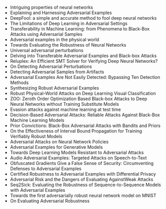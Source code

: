 <ul>

                             

 <li><a target="_blank" href="https://github.com/manjunath5496/Adversarial-Machine-Learning-Reading-List/blob/master/amlr(1).pdf" style="text-decoration:none;">Intriguing properties of neural networks</a></li>

 <li><a target="_blank" href="https://github.com/manjunath5496/Adversarial-Machine-Learning-Reading-List/blob/master/amlr(2).pdf" style="text-decoration:none;">Explaining and Harnessing Adversarial Examples</a></li>

<li><a target="_blank" href="https://github.com/manjunath5496/Adversarial-Machine-Learning-Reading-List/blob/master/amlr(3).pdf" style="text-decoration:none;">DeepFool: a simple and accurate method to fool deep neural networks</a></li>
 <li><a target="_blank" href="https://github.com/manjunath5496/Adversarial-Machine-Learning-Reading-List/blob/master/amlr(4).pdf" style="text-decoration:none;">The Limitations of Deep Learning in Adversarial Settings</a></li>                              
<li><a target="_blank" href="https://github.com/manjunath5496/Adversarial-Machine-Learning-Reading-List/blob/master/amlr(5).pdf" style="text-decoration:none;">Transferability in Machine Learning: from Phenomena to Black-Box Attacks using Adversarial Samples</a></li>
<li><a target="_blank" href="https://github.com/manjunath5496/Adversarial-Machine-Learning-Reading-List/blob/master/amlr(6).pdf" style="text-decoration:none;">Adversarial examples in the physical world</a></li>
 <li><a target="_blank" href="https://github.com/manjunath5496/Adversarial-Machine-Learning-Reading-List/blob/master/amlr(7).pdf" style="text-decoration:none;">Towards Evaluating the Robustness of Neural Networks</a></li>

 <li><a target="_blank" href="https://github.com/manjunath5496/Adversarial-Machine-Learning-Reading-List/blob/master/amlr(8).pdf" style="text-decoration:none;"> Universal adversarial perturbations</a></li>
   <li><a target="_blank" href="https://github.com/manjunath5496/Adversarial-Machine-Learning-Reading-List/blob/master/amlr(9).pdf" style="text-decoration:none;">Delving into Transferable Adversarial Examples and Black-box Attacks</a></li>
  
   
 <li><a target="_blank" href="https://github.com/manjunath5496/Adversarial-Machine-Learning-Reading-List/blob/master/amlr(10).pdf" style="text-decoration:none;">Reluplex: An Efficient SMT Solver for Verifying Deep Neural Networks? </a></li>                              
<li><a target="_blank" href="https://github.com/manjunath5496/Adversarial-Machine-Learning-Reading-List/blob/master/amlr(11).pdf" style="text-decoration:none;">On Detecting Adversarial Perturbations</a></li>
<li><a target="_blank" href="https://github.com/manjunath5496/Adversarial-Machine-Learning-Reading-List/blob/master/amlr(12).pdf" style="text-decoration:none;">Detecting Adversarial Samples from Artifacts</a></li>
<li><a target="_blank" href="https://github.com/manjunath5496/Adversarial-Machine-Learning-Reading-List/blob/master/amlr(13).pdf" style="text-decoration:none;">Adversarial Examples Are Not Easily Detected: Bypassing Ten Detection Methods</a></li>

<li><a target="_blank" href="https://github.com/manjunath5496/Adversarial-Machine-Learning-Reading-List/blob/master/amlr(14).pdf" style="text-decoration:none;">Synthesizing Robust Adversarial Examples</a></li>
                              
<li><a target="_blank" href="https://github.com/manjunath5496/Adversarial-Machine-Learning-Reading-List/blob/master/amlr(15).pdf" style="text-decoration:none;">Robust Physical-World Attacks on Deep Learning Visual Classification</a></li>

<li><a target="_blank" href="https://github.com/manjunath5496/Adversarial-Machine-Learning-Reading-List/blob/master/amlr(16).pdf" style="text-decoration:none;">ZOO: Zeroth Order Optimization Based Black-box Attacks to Deep Neural Networks without Training Substitute Models</a></li>

  <li><a target="_blank" href="https://github.com/manjunath5496/Adversarial-Machine-Learning-Reading-List/blob/master/amlr(17).pdf" style="text-decoration:none;">Evasion attacks against machine learning at test time</a></li>   
  
<li><a target="_blank" href="https://github.com/manjunath5496/Adversarial-Machine-Learning-Reading-List/blob/master/amlr(18).pdf" style="text-decoration:none;">Decision-Based Adversarial Attacks: Reliable Attacks Against Black-Box Machine Learning Models</a></li> 

  
<li><a target="_blank" href="https://github.com/manjunath5496/Adversarial-Machine-Learning-Reading-List/blob/master/amlr(19).pdf" style="text-decoration:none;">Prior Convictions: Black-Box Adversarial Attacks with Bandits and Priors</a></li> 

<li><a target="_blank" href="https://github.com/manjunath5496/Adversarial-Machine-Learning-Reading-List/blob/master/amlr(20).pdf" style="text-decoration:none;">On the Effectiveness of Interval Bound Propagation for Training Verifiably Robust Models</a></li>

<li><a target="_blank" href="https://github.com/manjunath5496/Adversarial-Machine-Learning-Reading-List/blob/master/amlr(21).pdf" style="text-decoration:none;">Adversarial Attacks on Neural Network Policies</a></li>
<li><a target="_blank" href="https://github.com/manjunath5496/Adversarial-Machine-Learning-Reading-List/blob/master/amlr(22).pdf" style="text-decoration:none;">Adversarial Examples for Generative Models</a></li> 
 <li><a target="_blank" href="https://github.com/manjunath5496/Adversarial-Machine-Learning-Reading-List/blob/master/amlr(23).pdf" style="text-decoration:none;">Towards Deep Learning Models Resistant to Adversarial Attacks</a></li> 
 

   <li><a target="_blank" href="https://github.com/manjunath5496/Adversarial-Machine-Learning-Reading-List/blob/master/amlr(24).pdf" style="text-decoration:none;">Audio Adversarial Examples: Targeted Attacks on Speech-to-Text</a></li>
 
   <li><a target="_blank" href="https://github.com/manjunath5496/Adversarial-Machine-Learning-Reading-List/blob/master/amlr(25).pdf" style="text-decoration:none;">Obfuscated Gradients Give a False Sense of Security: Circumventing Defenses to Adversarial Examples</a></li>                              
 <li><a target="_blank" href="https://github.com/manjunath5496/Adversarial-Machine-Learning-Reading-List/blob/master/amlr(26).pdf" style="text-decoration:none;">Certified Robustness to Adversarial Examples with Differential Privacy</a></li>
 <li><a target="_blank" href="https://github.com/manjunath5496/Adversarial-Machine-Learning-Reading-List/blob/master/amlr(27).pdf" style="text-decoration:none;">Adversarial Risk and the Dangers of Evaluating AgainstWeak Attacks</a></li>
   
 
   <li><a target="_blank" href="https://github.com/manjunath5496/Adversarial-Machine-Learning-Reading-List/blob/master/amlr(28).pdf" style="text-decoration:none;">Seq2Sick: Evaluating the Robustness of Sequence-to-Sequence Models with Adversarial Examples</a></li>
 
   <li><a target="_blank" href="https://github.com/manjunath5496/Adversarial-Machine-Learning-Reading-List/blob/master/amlr(29).pdf" style="text-decoration:none;">Towards the first adversarially robust neural network model on MNIST</a></li>                              

  <li><a target="_blank" href="https://github.com/manjunath5496/Adversarial-Machine-Learning-Reading-List/blob/master/amlr(30).pdf" style="text-decoration:none;">On Evaluating Adversarial Robustness</a></li>
 </ul>
